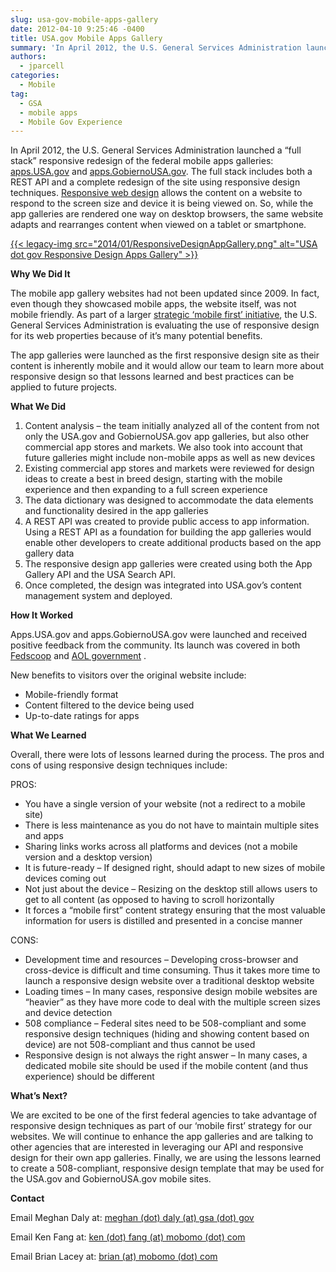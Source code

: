 ```yaml
---
slug: usa-gov-mobile-apps-gallery
date: 2012-04-10 9:25:46 -0400
title: USA.gov Mobile Apps Gallery
summary: 'In April 2012, the U.S. General Services Administration launched a &#8220;full stack&#8221; responsive redesign of the federal mobile apps galleries: apps.USA.gov and apps.GobiernoUSA.gov. The full stack includes both a REST API and a complete redesign of the site using responsive design techniques. Responsive web design allows the content on a website to respond to the'
authors:
  - jparcell
categories:
  - Mobile
tag:
  - GSA
  - mobile apps
  - Mobile Gov Experience
---
```


In April 2012, the U.S. General Services Administration launched a &#8220;full stack&#8221; responsive redesign of the federal mobile apps galleries: <a href="http://apps.usa.gov/" rel="nofollow">apps.USA.gov</a> and <a href="http://apps.gobiernousa.gov/" rel="nofollow">apps.GobiernoUSA.gov</a>. The full stack includes both a REST API and a complete redesign of the site using responsive design techniques. [Responsive web design](http://mobilegovwiki.howto.gov/Responsive+Design) allows the content on a website to respond to the screen size and device it is being viewed on. So, while the app galleries are rendered one way on desktop browsers, the same website adapts and rearranges content when viewed on a tablet or smartphone.

[{{< legacy-img src="2014/01/ResponsiveDesignAppGallery.png" alt="USA dot gov Responsive Design Apps Gallery" >}}](https://s3.amazonaws.com/digitalgov/_legacy-img/2014/01/ResponsiveDesignAppGallery.png)

**Why We Did It**

The mobile app gallery websites had not been updated since 2009. In fact, even though they showcased mobile apps, the website itself, was not mobile friendly. As part of a larger [strategic &#8216;mobile first&#8217; initiative](http://mobilegovwiki.howto.gov/Mobile+First), the U.S. General Services Administration is evaluating the use of responsive design for its web properties because of it&#8217;s many potential benefits.

The app galleries were launched as the first responsive design site as their content is inherently mobile and it would allow our team to learn more about responsive design so that lessons learned and best practices can be applied to future projects.

**What We Did**

  1. Content analysis &#8211; the team initially analyzed all of the content from not only the USA.gov and GobiernoUSA.gov app galleries, but also other commercial app stores and markets. We also took into account that future galleries might include non-mobile apps as well as new devices
  2. Existing commercial app stores and markets were reviewed for design ideas to create a best in breed design, starting with the mobile experience and then expanding to a full screen experience
  3. The data dictionary was designed to accommodate the data elements and functionality desired in the app galleries
  4. A REST API was created to provide public access to app information. Using a REST API as a foundation for building the app galleries would enable other developers to create additional products based on the app gallery data
  5. The responsive design app galleries were created using both the App Gallery API and the USA Search API.
  6. Once completed, the design was integrated into USA.gov’s content management system and deployed.

**How It Worked**

Apps.USA.gov and apps.GobiernoUSA.gov were launched and received positive feedback from the community. Its launch was covered in both <a href="http://fedscoop.com/responsivegov-gsa-redesigns-app-store/" rel="nofollow">Fedscoop</a> and <a href="http://gov.aol.com/2012/05/03/gsa-hits-refresh-button-on-mobile-apps-galleries/" rel="nofollow">AOL government</a> .

New benefits to visitors over the original website include:

  * Mobile-friendly format
  * Content filtered to the device being used
  * Up-to-date ratings for apps

**What We Learned**

Overall, there were lots of lessons learned during the process. The pros and cons of using responsive design techniques include:

PROS:

  * You have a single version of your website (not a redirect to a mobile site)
  * There is less maintenance as you do not have to maintain multiple sites and apps
  * Sharing links works across all platforms and devices (not a mobile version and a desktop version)
  * It is future-ready – If designed right, should adapt to new sizes of mobile devices coming out
  * Not just about the device – Resizing on the desktop still allows users to get to all content (as opposed to having to scroll horizontally
  * It forces a “mobile first” content strategy ensuring that the most valuable information for users is distilled and presented in a concise manner

CONS:

  * Development time and resources – Developing cross-browser and cross-device is difficult and time consuming. Thus it takes more time to launch a responsive design website over a traditional desktop website
  * Loading times – In many cases, responsive design mobile websites are “heavier” as they have more code to deal with the multiple screen sizes and device detection
  * 508 compliance – Federal sites need to be 508-compliant and some responsive design techniques (hiding and showing content based on device) are not 508-compliant and thus cannot be used
  * Responsive design is not always the right answer – In many cases, a dedicated mobile site should be used if the mobile content (and thus experience) should be different

**What&#8217;s Next?**

We are excited to be one of the first federal agencies to take advantage of responsive design techniques as part of our ‘mobile first’ strategy for our websites. We will continue to enhance the app galleries and are talking to other agencies that are interested in leveraging our API and responsive design for their own app galleries. Finally, we are using the lessons learned to create a 508-compliant, responsive design template that may be used for the USA.gov and GobiernoUSA.gov mobile sites.

**Contact**

Email Meghan Daly at: <a href="mailto:meghan.daly@gsa.gov" rel="nofollow">meghan (dot) daly (at) gsa (dot) gov</a>
  
Email Ken Fang at: <a href="mailto:ken.fang@mobomo.com" rel="nofollow">ken (dot) fang (at) mobomo (dot) com</a>
  
Email Brian Lacey at: <a href="mailto:brian@mobomo.com" rel="nofollow">brian (at) mobomo (dot) com</a>